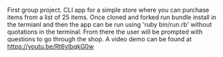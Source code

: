 First group project. CLI app for a simple store where you can purchase items from a list of 25 items. Once cloned and forked
run bundle install in the termianl and then the app can be run using 'ruby bin/run.rb' without quotations in the terminal. 
From there the user will be prompted with questions to go through the shop. A video demo can be found at 
https://youtu.be/Rt6ylbqkG0w
